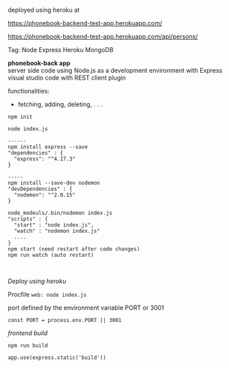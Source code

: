 deployed using heroku at

https://phonebook-backend-test-app.herokuapp.com/

https://phonebook-backend-test-app.herokuapp.com/api/persons/


Tag: Node Express Heroku MongoDB  


**phonebook-back app**  
server side code using Node.js as a development environment with Express  
visual studio code with REST client plugin  

functionalities:
  - fetching, adding, deleting, . . .

```
npm init 

node index.js

------
npm install express --save
"dependencies" : {
  "express": "^4.17.3"
}

-----
npm install --save-dev nodemon
"devDependencies" : {
  "nodemon": "^2.0.15"
}

node_modeuls/.bin/nodemon index.js
"scripts" : {
  "start" : "node index.js",
  "watch" : "nodemon index.js"
  ....
}
npm start (need restart after code changes)
npm run watch (auto restart)

```

<br>

*Deploy using heroku*  

Procfile ```web: node index.js```

port defined by the environment variable PORT or 3001 

```
const PORT = process.env.PORT || 3001
```

*frontend build*  
```
npm run build
``` 

```
app.use(express.static('build'))
```


